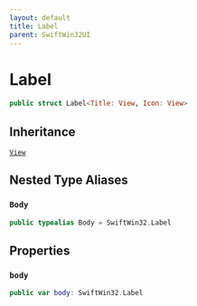 ```yaml
---
layout: default
title: Label
parent: SwiftWin32UI
---
```

# Label

``` swift
public struct Label<Title: View, Icon: View> 
```

## Inheritance

[`View`](https://compnerd.github.io/swift-win32/SwiftWin32UI/View)

## Nested Type Aliases

### `Body`

``` swift
public typealias Body = SwiftWin32.Label
```

## Properties

### `body`

``` swift
public var body: SwiftWin32.Label 
```
